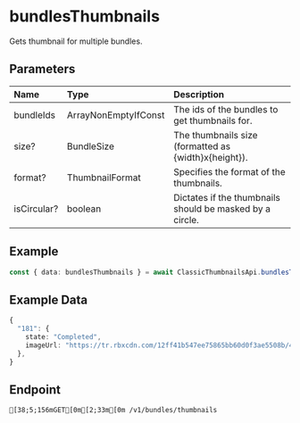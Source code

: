 
# bundlesThumbnails
Gets thumbnail for multiple bundles.


## Parameters
| Name        | Type                           | Description                                              |
| :---------- | :----------------------------- | :------------------------------------------------------- |
| bundleIds   | ArrayNonEmptyIfConst<BundleId> | The ids of the bundles to get thumbnails for.            |
| size?       | BundleSize                     | The thumbnails size (formatted as {width}x{height}).     |
| format?     | ThumbnailFormat                | Specifies the format of the thumbnails.                  |
| isCircular? | boolean                        | Dictates if the thumbnails should be masked by a circle. |



## Example
```ts copy showLineNumbers
const { data: bundlesThumbnails } = await ClassicThumbnailsApi.bundlesThumbnails({ bundleIds: [181] }); 
```


## Example Data
```ts copy showLineNumbers
{
  "181": {
    state: "Completed",
    imageUrl: "https://tr.rbxcdn.com/12ff41b547ee75865bb60d0f3ae5508b/420/420/Avatar/Png",
  },
} 
```


## Endpoint
```ansi
[38;5;156mGET[0m[2;33m[0m /v1/bundles/thumbnails
```
  
